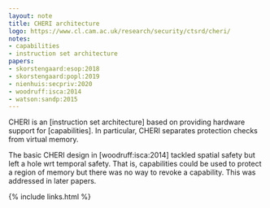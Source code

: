 ```yaml
---
layout: note
title: CHERI architecture
logo: https://www.cl.cam.ac.uk/research/security/ctsrd/cheri/
notes:
- capabilities
- instruction set architecture
papers:
- skorstengaard:esop:2018
- skorstengaard:popl:2019
- nienhuis:secpriv:2020
- woodruff:isca:2014
- watson:sandp:2015
---
```


CHERI is an [instruction set architecture] based on providing hardware
support for [capabilities].
In particular, CHERI separates protection checks from virtual memory.

The basic CHERI design in [woodruff:isca:2014] tackled spatial safety but left
a hole wrt temporal safety. That is, capabilities could be used to protect
a region of memory but there was no way to revoke a capability.
This was addressed in later papers.

{% include links.html %}
